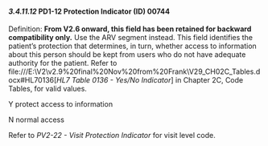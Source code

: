#### *3.4.11.12* PD1-12 Protection Indicator (ID) 00744

Definition: **From V2.6 onward, this field has been retained for backward compatibility only.** Use the ARV segment instead. This field identifies the patient’s protection that determines, in turn, whether access to information about this person should be kept from users who do not have adequate authority for the patient. Refer to file:///E:\V2\v2.9%20final%20Nov%20from%20Frank\V29_CH02C_Tables.docx#HL70136[_HL7 Table 0136 - Yes/No Indicator_] in Chapter 2C, Code Tables, for valid values.

Y protect access to information

N normal access

Refer to _PV2-22 - Visit Protection Indicator_ for visit level code.
